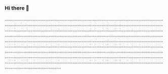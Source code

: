 ### Hi there 👋

........................................................................................................................................................................................................................................................................................................................................................................................................................................................................................................................................................................................................................................................................................................................................................................................................................................................................................................................................................................................................................................................................................................................................................................................................